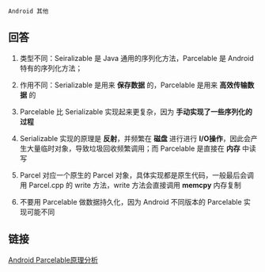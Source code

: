 `Android 其他`

## 回答

1. 类型不同：Seiralizable 是 Java 通用的序列化方法，Parcelable 是 Android 特有的序列化方法；

2. 作用不同：Serializable 是用来 **保存数据** 的，Parcelable 是用来 **高效传输数据** 的

3. Parcelable 比 Serializable 实现起来更复杂，因为 **手动实现了一些序列化的过程**

4. Serializable 实现的原理是 **反射**，并频繁在 **磁盘** 进行进行 **I/O操作**，因此会产生大量临时对象，导致垃圾回收频繁调用；而 Parcelable 是直接在 **内存** 中读写

5. Parcel 对应一个原生的 Parcel 对象，具体实现都是原生代码，一般最后会调用 Parcel.cpp 的 write 方法，write 方法会直接调用 **memcpy** 内存复制

6. 不要用 Parcelable 做数据持久化，因为 Android 不同版本的 Parcelable 实现可能不同 

## 链接
[Android Parcelable原理分析](https://juejin.im/post/6844904050702434311)